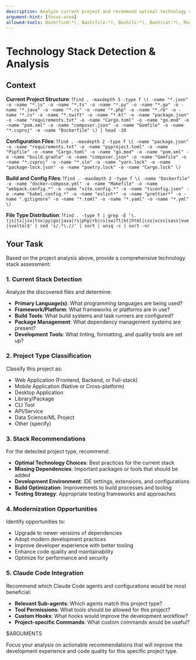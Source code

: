 ```yaml
---
description: Analyze current project and recommend optimal technology stack and tooling choices
argument-hint: [focus-area]
allowed-tools: Bash(find:*), Bash(file:*), Bash(ls:*), Bash(cat:*), Read, Glob, Grep
---
```


# Technology Stack Detection & Analysis

## Context

**Current Project Structure**: !`find . -maxdepth 3 -type f \( -name "*.json" -o -name "*.js" -o -name "*.ts" -o -name "*.py" -o -name "*.go" -o -name "*.java" -o -name "*.rs" -o -name "*.php" -o -name "*.rb" -o -name "*.cs" -o -name "*.swift" -o -name "*.kt" -o -name "package.json" -o -name "requirements.txt" -o -name "Cargo.toml" -o -name "go.mod" -o -name "pom.xml" -o -name "composer.json" -o -name "Gemfile" -o -name "*.csproj" -o -name "Dockerfile" \) | head -20`

**Configuration Files**: !`find . -maxdepth 2 -type f \( -name "package.json" -o -name "requirements.txt" -o -name "pyproject.toml" -o -name "Pipfile" -o -name "Cargo.toml" -o -name "go.mod" -o -name "pom.xml" -o -name "build.gradle" -o -name "composer.json" -o -name "Gemfile" -o -name "*.csproj" -o -name "*.sln" -o -name "yarn.lock" -o -name "package-lock.json" -o -name "poetry.lock" -o -name "Cargo.lock" \)`

**Build and Config Files**: !`find . -maxdepth 2 -type f \( -name "Dockerfile" -o -name "docker-compose.yml" -o -name "Makefile" -o -name "webpack.config.*" -o -name "vite.config.*" -o -name "tsconfig.json" -o -name "babel.config.*" -o -name "eslint*" -o -name "prettier*" -o -name ".gitignore" -o -name "*.toml" -o -name "*.yaml" -o -name "*.yml" \)`

**File Type Distribution**: !`find . -type f | grep -E '\.(js|ts|jsx|tsx|py|go|java|rs|php|rb|cs|swift|kt|html|css|scss|sass|vue|svelte)$' | sed 's/.*\.//' | sort | uniq -c | sort -nr`

## Your Task

Based on the project analysis above, provide a comprehensive technology stack assessment:

### 1. **Current Stack Detection**
Analyze the discovered files and determine:
- **Primary Language(s)**: What programming languages are being used?
- **Framework/Platform**: What frameworks or platforms are in use?
- **Build Tools**: What build systems and task runners are configured?
- **Package Management**: What dependency management systems are present?
- **Development Tools**: What linting, formatting, and quality tools are set up?

### 2. **Project Type Classification**
Classify this project as:
- Web Application (Frontend, Backend, or Full-stack)
- Mobile Application (Native or Cross-platform)
- Desktop Application
- Library/Package
- CLI Tool
- API/Service
- Data Science/ML Project
- Other (specify)

### 3. **Stack Recommendations**
For the detected project type, recommend:
- **Optimal Technology Choices**: Best practices for the current stack
- **Missing Dependencies**: Important packages or tools that should be added
- **Development Environment**: IDE settings, extensions, and configurations
- **Build Optimization**: Improvements to build processes and tooling
- **Testing Strategy**: Appropriate testing frameworks and approaches

### 4. **Modernization Opportunities**
Identify opportunities to:
- Upgrade to newer versions of dependencies
- Adopt modern development practices
- Improve developer experience with better tooling
- Enhance code quality and maintainability
- Optimize for performance and security

### 5. **Claude Code Integration**
Recommend which Claude Code agents and configurations would be most beneficial:
- **Relevant Sub-agents**: Which agents match this project type?
- **Tool Permissions**: What tools should be allowed for this project?
- **Custom Hooks**: What hooks would improve the development workflow?
- **Project-specific Commands**: What custom commands would be useful?

$ARGUMENTS

Focus your analysis on actionable recommendations that will improve the development experience and code quality for this specific project type.
